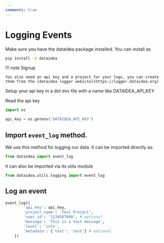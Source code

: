 ```yaml
---
comments: true
---
```


# Logging Events

Make sure you have the dataidea package installed. You can install as 

```sh title="Install DATAIDEA"
pip install -U dataidea
```

!!! note Signup

    You also need an api key and a project for your logs, you can create them from the [dataidea logger website](https://logger.dataidea.org)


Setup your api key in a dot env file with a name like DATAIDEA_API_KEY

Read the api key

```py title="Get API Key" hl_lines="3"
import os 

api_key = os.getenv('DATAIDEA_API_KEY')
```

## Import `event_log` method.

We use this method for logging our data. It can be imported directly as:

```py title='Import event_log directly'
from dataidea import event_log
```

It can also be imported via its utils module

```py title="import event_log via utils module"
from dataidea.utils.logging import event_log
```

## Log an event

```py title="Log an event"
event_log({
        'api_key': api_key,
        'project_name': 'Test Project',
        'user_id': '1234567890', # optional
        'message': 'This is a test message',
        'level': 'info',
        'metadata': {'test': 'test'} # optional
    })
```
